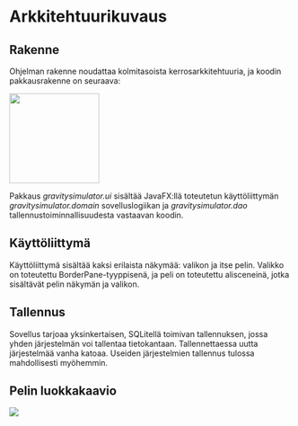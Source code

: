 # Arkkitehtuurikuvaus

## Rakenne

Ohjelman rakenne noudattaa kolmitasoista kerrosarkkitehtuuria, ja koodin pakkausrakenne on seuraava:

<img src="https://raw.githubusercontent.com/Mustekala/otm-harjoitustyo/master/GravitySimulator/dokumentaatio/kuvat/arkkitehtuuri.png" width="160">

Pakkaus _gravitysimulator.ui_ sisältää JavaFX:llä toteutetun käyttöliittymän _gravitysimulator.domain_ sovelluslogiikan ja _gravitysimulator.dao_ tallennustoiminnallisuudesta vastaavan koodin.

## Käyttöliittymä

Käyttöliittymä sisältää kaksi erilaista näkymää: valikon ja itse pelin. Valikko on toteutettu BorderPane-tyyppisenä, ja peli on toteutettu alisceneinä, jotka sisältävät pelin näkymän ja valikon.

## Tallennus

Sovellus tarjoaa yksinkertaisen, SQLitellä toimivan tallennuksen, jossa yhden järjestelmän voi tallentaa tietokantaan. Tallennettaessa uutta järjestelmää vanha katoaa. Useiden järjestelmien tallennus tulossa mahdollisesti myöhemmin.


## Pelin luokkakaavio
<img src="https://raw.githubusercontent.com/Mustekala/otm-harjoitustyo/master/GravitySimulator/dokumentaatio/kuvat/luokkakaavio.png">
